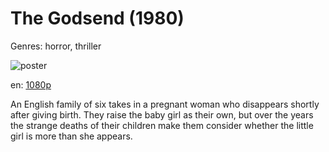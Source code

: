 # The Godsend (1980)

Genres: horror, thriller

![poster](http://image.tmdb.org/t/p/w500/zmvd3FvxaJDxqeITigoTWA0fa5h.jpg)

en:
  [1080p](magnet:?xt=urn:btih:3e32a3b35fb1ceb12b579a757f15c4f7a9307401&dn=The+Godsend+(1980)+%5B1080p%5D&tr=udp%3A%2F%2Ftracker.yify-torrents.com%2Fannounce&tr=udp%3A%2F%2Fopen.demonii.com%3A1337&tr=udp%3A%2F%2Fexodus.desync.com%3A6969&tr=udp%3A%2F%2Ftracker.istole.it%3A80&tr=udp%3A%2F%2Ftracker.publicbt.com%3A80&tr=udp%3A%2F%2Ftracker.openbittorrent.com%3A80&tr=udp%3A%2F%2Ftracker.leechers-paradise.org%3A6969&tr=udp%3A%2F%2F9.rarbg.com%3A2710&tr=udp%3A%2F%2Fp4p.arenabg.ch%3A1337&tr=udp%3A%2F%2Fp4p.arenabg.com%3A1337&tr=udp%3A%2F%2Ftracker.coppersurfer.tk%3A6969)
  


An English family of six takes in a pregnant woman who disappears shortly after giving birth. They raise the baby girl as their own, but over the years the strange deaths of their children make them consider whether the little girl is more than she appears.